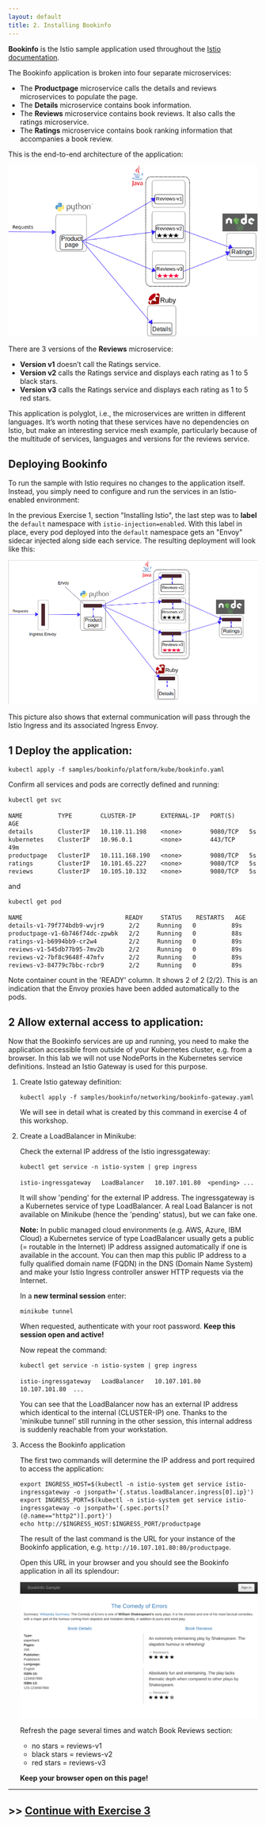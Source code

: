 ```yaml
---
layout: default
title: 2. Installing Bookinfo
---
```


**Bookinfo** is the Istio sample application used throughout the [Istio documentation](https://istio.io/latest/docs/examples/bookinfo/). 

The Bookinfo application is broken into four separate microservices:

* The **Productpage** microservice calls the details and reviews microservices to populate the page.
* The **Details** microservice contains book information.
* The **Reviews** microservice contains book reviews. It also calls the ratings microservice.
* The **Ratings** microservice contains book ranking information that accompanies a book review.

This is the end-to-end architecture of the application:

![Bookinfo w/o Istio](../images/bookinfo_no_istio.png)
  
There are 3 versions of the **Reviews** microservice:
* **Version v1** doesn’t call the Ratings service.
* **Version v2** calls the Ratings service and displays each rating as 1 to 5 black stars.
* **Version v3** calls the Ratings service and displays each rating as 1 to 5 red stars.

This application is polyglot, i.e., the microservices are written in different languages. It’s worth noting that these services have no dependencies on Istio, but make an interesting service mesh example, particularly because of the multitude of services, languages and versions for the reviews service.

## Deploying Bookinfo

To run the sample with Istio requires no changes to the application itself. Instead, you simply need to configure and run the services in an Istio-enabled environment: 

In the previous Exercise 1, section "Installing Istio", the last step was to **label** the `default` namespace with `istio-injection=enabled`. With this label in place, every pod deployed into the `default` namespace gets an "Envoy" sidecar injected along side each service. The resulting deployment will look like this:

![Bookinfo w/o Istio](../images/bookinfo_w_istio.png)

This picture also shows that external communication will pass through the Istio Ingress and its associated Ingress Envoy.

## 1 Deploy the application:

```
kubectl apply -f samples/bookinfo/platform/kube/bookinfo.yaml
```

Confirm all services and pods are correctly defined and running:

```
kubectl get svc

NAME          TYPE        CLUSTER-IP       EXTERNAL-IP   PORT(S)    AGE
details       ClusterIP   10.110.11.198    <none>        9080/TCP   5s
kubernetes    ClusterIP   10.96.0.1        <none>        443/TCP    49m
productpage   ClusterIP   10.111.168.190   <none>        9080/TCP   5s
ratings       ClusterIP   10.101.65.227    <none>        9080/TCP   5s
reviews       ClusterIP   10.105.10.132    <none>        9080/TCP   5s
```

and

```
kubectl get pod

NAME                             READY     STATUS    RESTARTS   AGE
details-v1-79f774bdb9-wvjr9       2/2     Running   0          89s
productpage-v1-6b746f74dc-zpwbk   2/2     Running   0          88s
ratings-v1-b6994bb9-cr2w4         2/2     Running   0          89s
reviews-v1-545db77b95-7mv2b       2/2     Running   0          89s
reviews-v2-7bf8c9648f-47mfv       2/2     Running   0          89s
reviews-v3-84779c7bbc-rcbr9       2/2     Running   0          89s
```

Note container count in the 'READY' column. It shows 2 of 2 (2/2). This is an indication that the Envoy proxies have been added automatically to the pods.

## 2 Allow external access to application:

Now that the Bookinfo services are up and running, you need to make the application accessible from outside of your Kubernetes cluster, e.g. from a browser. In this lab we will not use NodePorts in the Kubernetes service definitions. Instead an Istio Gateway is used for this purpose.

1. Create Istio gateway definition:

    ```
    kubectl apply -f samples/bookinfo/networking/bookinfo-gateway.yaml
    ```

    We will see in detail what is created by this command in exercise 4 of this workshop.

2. Create a LoadBalancer in Minikube: 

    Check the external IP address of the Istio ingressgateway:

    ```
    kubectl get service -n istio-system | grep ingress
    
    istio-ingressgateway   LoadBalancer   10.107.101.80  <pending> ...   
    ```

    It will show 'pending' for the external IP address. The ingressgateway is a Kubernetes service of type LoadBalancer. A real Load Balancer is not available on Minikube (hence the 'pending' status), but we can fake one.


    **Note:** In public managed cloud environments (e.g. AWS, Azure, IBM Cloud) a Kubernetes service of type LoadBalancer usually gets a public (= routable in the Internet) IP address assigned automatically if one is available in the account. You can then map this public IP address to a fully qualified domain name (FQDN) in the DNS (Domain Name System) and make your Istio Ingress controller answer HTTP requests via the Internet. 


    In a **new terminal session** enter:

    ```
    minikube tunnel
    ```

    When requested, authenticate with your root password. **Keep this session open and active!**

    Now repeat the command:

    ```
    kubectl get service -n istio-system | grep ingress
    
    istio-ingressgateway   LoadBalancer   10.107.101.80    10.107.101.80  ...   
    ```

    You can see that the LoadBalancer now has an external IP address which identical to the internal (CLUSTER-IP) one. Thanks to the 'minikube tunnel' still running in the other session, this internal address is suddenly reachable from your workstation. 

3. Access the Bookinfo application

    The first two commands will determine the IP address and port required to access the application:

   ```
   export INGRESS_HOST=$(kubectl -n istio-system get service istio-ingressgateway -o jsonpath='{.status.loadBalancer.ingress[0].ip}')
   export INGRESS_PORT=$(kubectl -n istio-system get service istio-ingressgateway -o jsonpath='{.spec.ports[?(@.name=="http2")].port}')
   echo http://$INGRESS_HOST:$INGRESS_PORT/productpage
   ```

    The result of the last command is the URL for your instance of the Bookinfo application, e.g. `http://10.107.101.80:80/productpage`.  

    Open this URL in your browser and you should see the Bookinfo application in all its splendour:

    ![Bookinfo UI](../images/bookinfo_ui.png)

    Refresh the page several times and watch Book Reviews section: 
    * no stars = reviews-v1
    * black stars = reviews-v2
    * red stars = reviews-v3
  
    **Keep your browser open on this page!**

---

## >> [Continue with Exercise 3](exercise3.md)